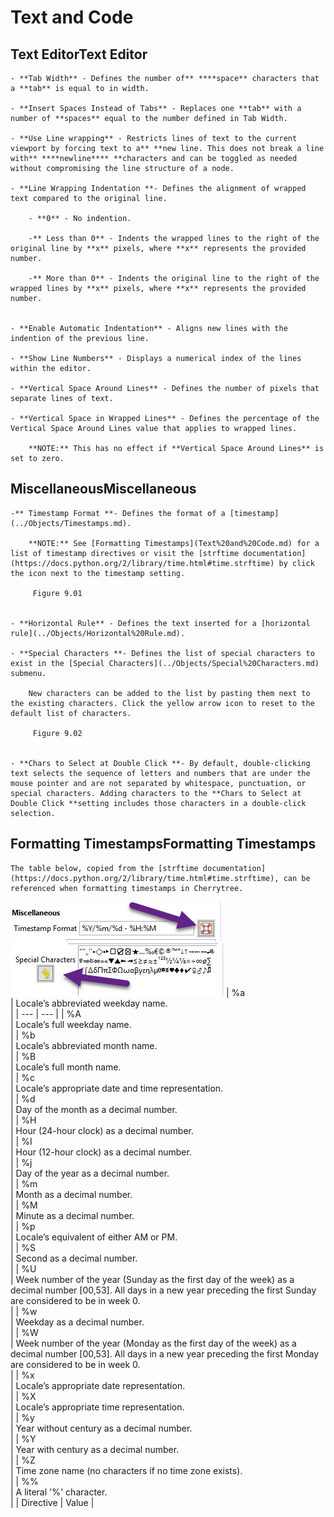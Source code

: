 
# Text and Code


 ## Text EditorText Editor

	- **Tab Width** - Defines the number of** ****space** characters that a **tab** is equal to in width.

	- **Insert Spaces Instead of Tabs** - Replaces one **tab** with a number of **spaces** equal to the number defined in Tab Width.

	- **Use Line wrapping** - Restricts lines of text to the current viewport by forcing text to a** **new line. This does not break a line with** ****newline**** **characters and can be toggled as needed without compromising the line structure of a node.

	- **Line Wrapping Indentation **- Defines the alignment of wrapped text compared to the original line.

		- **0** - No indention.

		-** Less than 0** - Indents the wrapped lines to the right of the original line by **x** pixels, where **x** represents the provided number.

		-** More than 0** - Indents the original line to the right of the wrapped lines by **x** pixels, where **x** represents the provided number.


	- **Enable Automatic Indentation** - Aligns new lines with the indention of the previous line.

	- **Show Line Numbers** - Displays a numerical index of the lines within the editor.

	- **Vertical Space Around Lines** - Defines the number of pixels that separate lines of text.

	- **Vertical Space in Wrapped Lines** - Defines the percentage of the Vertical Space Around Lines value that applies to wrapped lines.

		**NOTE:** This has no effect if **Vertical Space Around Lines** is set to zero.

 ## MiscellaneousMiscellaneous

	-** Timestamp Format **- Defines the format of a [timestamp](../Objects/Timestamps.md).

		**NOTE:** See [Formatting Timestamps](Text%20and%20Code.md) for a list of timestamp directives or visit the [strftime documentation](https://docs.python.org/2/library/time.html#time.strftime) by click the icon next to the timestamp setting.

		 Figure 9.01
		

	- **Horizontal Rule** - Defines the text inserted for a [horizontal rule](../Objects/Horizontal%20Rule.md).

	- **Special Characters **- Defines the list of special characters to exist in the [Special Characters](../Objects/Special%20Characters.md) submenu.
	
		New characters can be added to the list by pasting them next to the existing characters. Click the yellow arrow icon to reset to the default list of characters.

		 Figure 9.02
		

	- **Chars to Select at Double Click **- By default, double-clicking text selects the sequence of letters and numbers that are under the mouse pointer and are not separated by whitespace, punctuation, or special characters. Adding characters to the **Chars to Select at Double Click **setting includes those characters in a double-click selection.

 ## Formatting TimestampsFormatting Timestamps

	The table below, copied from the [strftime documentation](https://docs.python.org/2/library/time.html#time.strftime), can be referenced when formatting timestamps in Cherrytree.

	

![unnamed_ec1b8ca1f91e4d4c9ff49b7889463e85](unnamed_ec1b8ca1f91e4d4c9ff49b7889463e85.png)
![unnamed_4b0dbb418d5248f1942c3fe860e7a113](unnamed_4b0dbb418d5248f1942c3fe860e7a113.png)
| %a<br> | Locale’s abbreviated weekday name.<br> |
| --- | --- |
| %A<br> | Locale’s full weekday name.<br> |
| %b<br> | Locale’s abbreviated month name.<br> |
| %B<br> | Locale’s full month name.<br> |
| %c<br> | Locale’s appropriate date and time representation.<br> |
| %d<br> | Day of the month as a decimal number.<br> |
| %H<br> | Hour (24-hour clock) as a decimal number.<br> |
| %I<br> | Hour (12-hour clock) as a decimal number.<br> |
| %j<br> | Day of the year as a decimal number.<br> |
| %m<br> | Month as a decimal number.<br> |
| %M<br> | Minute as a decimal number.<br> |
| %p<br> | Locale’s equivalent of either AM or PM.<br> |
| %S<br> | Second as a decimal number.<br> |
| %U<br> | Week number of the year (Sunday as the first day of the week) as a decimal number [00,53]. All days in a new year preceding the first Sunday are considered to be in week 0.<br> |
| %w<br> | Weekday as a decimal number.<br> |
| %W<br> | Week number of the year (Monday as the first day of the week) as a decimal number [00,53]. All days in a new year preceding the first Monday are considered to be in week 0.<br> |
| %x<br> | Locale’s appropriate date representation.<br> |
| %X<br> | Locale’s appropriate time representation.<br> |
| %y<br> | Year without century as a decimal number.<br> |
| %Y<br> | Year with century as a decimal number.<br> |
| %Z<br> | Time zone name (no characters if no time zone exists).<br> |
| %%<br> | A literal '%' character.<br> |
| Directive | Value |
